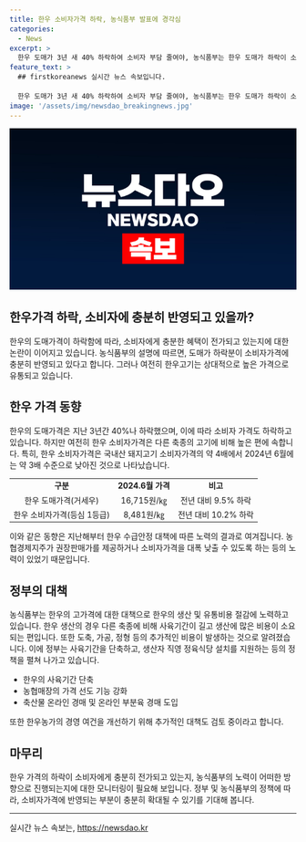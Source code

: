 ```yaml
---
title: 한우 소비자가격 하락, 농식품부 발표에 경각심
categories:
  - News
excerpt: >
  한우 도매가 3년 새 40% 하락하여 소비자 부담 줄여야, 농식품부는 한우 도매가 하락이 소비자가격에 충분히 반영되어 한우비싼 것과 역설. 그러나 한우는 여전히 상대적으로 비쌌고, 정부는 저렴한 한우 공급을 위해 노력, 가격 하락에 따른 농가의 어려움을 해소하고자 추가 대책 검토 중. 
feature_text: >
  ## firstkoreanews 실시간 뉴스 속보입니다.

  한우 도매가 3년 새 40% 하락하여 소비자 부담 줄여야, 농식품부는 한우 도매가 하락이 소비자가격에 충분히 반영되어 한우비싼 것과 역설. 그러나 한우는 여전히 상대적으로 비쌌고, 정부는 저렴한 한우 공급을 위해 노력, 가격 하락에 따른 농가의 어려움을 해소하고자 추가 대책 검토 중. 
image: '/assets/img/newsdao_breakingnews.jpg'
---
```


<p><img src="/assets/img/newsdao_breakingnews.jpg" alt="firstkoreanews 속보" /></p>

<h2>한우가격 하락, 소비자에 충분히 반영되고 있을까?</h2>

<p data-ke-size="size16">한우의 도매가격이 하락함에 따라, 소비자에게 충분한 혜택이 전가되고 있는지에 대한 논란이 이어지고 있습니다. 농식품부의 설명에 따르면, 도매가 하락분이 소비자가격에 충분히 반영되고 있다고 합니다. 그러나 여전히 한우고기는 상대적으로 높은 가격으로 유통되고 있습니다.</p>

<h2 data-ke-size="size26">한우 가격 동향</h2>

<p data-ke-size="size16">한우의 도매가격은 지난 3년간 40%나 하락했으며, 이에 따라 소비자 가격도 하락하고 있습니다. 하지만 여전히 한우 소비자가격은 다른 축종의 고기에 비해 높은 편에 속합니다. 특히, 한우 소비자가격은 국내산 돼지고기 소비자가격의 약 4배에서 2024년 6월에는 약 3배 수준으로 낮아진 것으로 나타났습니다.</p>

<table>
    <tbody>
        <tr>
            <td style="text-align: center; height: 17px;"><b>구분</b></td>
            <td style="text-align: center; height: 17px;"><b>2024.6월 가격</b></td>
            <td style="text-align: center; height: 17px;"><b>비고</b></td>
        </tr>
        <tr>
            <td style="text-align: center; height: 17px;">한우 도매가격(거세우)</td>
            <td style="text-align: center; height: 17px;">16,715원/㎏</td>
            <td style="text-align: center; height: 17px;">전년 대비 9.5% 하락</td>
        </tr>
        <tr>
            <td style="text-align: center; height: 17px;">한우 소비자가격(등심 1등급)</td>
            <td style="text-align: center; height: 17px;">8,481원/㎏</td>
            <td style="text-align: center; height: 17px;">전년 대비 10.2% 하락</td>
        </tr>
    </tbody>
</table>

<p data-ke-size="size16">이와 같은 동향은 지난해부터 한우 수급안정 대책에 따른 노력의 결과로 여겨집니다. 농협경제지주가 권장판매가를 제공하거나 소비자가격을 대폭 낮출 수 있도록 하는 등의 노력이 있었기 때문입니다.</p>

<h2 data-ke-size="size26">정부의 대책</h2>

<p data-ke-size="size16">농식품부는 한우의 고가격에 대한 대책으로 한우의 생산 및 유통비용 절감에 노력하고 있습니다. 한우 생산의 경우 다른 축종에 비해 사육기간이 길고 생산에 많은 비용이 소요되는 편입니다. 또한 도축, 가공, 정형 등의 추가적인 비용이 발생하는 것으로 알려졌습니다. 이에 정부는 사육기간을 단축하고, 생산자 직영 정육식당 설치를 지원하는 등의 정책을 펼쳐 나가고 있습니다.</p>

<ul>
    <li>한우의 사육기간 단축</li>
    <li>농협매장의 가격 선도 기능 강화</li>
    <li>축산물 온라인 경매 및 온라인 부분육 경매 도입</li>
</ul>

<p data-ke-size="size16">또한 한우농가의 경영 여건을 개선하기 위해 추가적인 대책도 검토 중이라고 합니다.</p>

<h2 data-ke-size="size26">마무리</h2>

<p data-ke-size="size16">한우 가격의 하락이 소비자에게 충분히 전가되고 있는지, 농식품부의 노력이 어떠한 방향으로 진행되는지에 대한 모니터링이 필요해 보입니다. 정부 및 농식품부의 정책에 따라, 소비자가격에 반영되는 부분이 충분히 확대될 수 있기를 기대해 봅니다.</p>

<p><hr></p>
실시간 뉴스 속보는, <a href="https://newsdao.kr" rel="dofollow">https://newsdao.kr</a>


